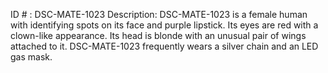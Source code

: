 ID # : DSC-MATE-1023
Description: DSC-MATE-1023 is a female human with identifying spots on its face and purple lipstick. Its eyes are red with a clown-like appearance. Its head is blonde with an unusual pair of wings attached to it. DSC-MATE-1023 frequently wears a silver chain and an LED gas mask.